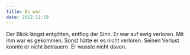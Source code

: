```yaml
---
title: Es war
date: 2022:12:19
---
```


Der Blick längst entglitten, entflog der Sinn. Er war auf ewig verloren. Mit ihm war es gekommen. Sonst hätte er es nicht verloren. Seinen Verlust konnte er nicht betrauern. Er wusste nicht davon.